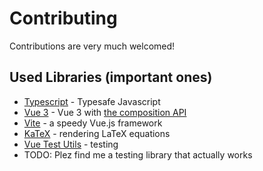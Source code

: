 # Contributing

Contributions are very much welcomed!

## Used Libraries (important ones)

- [Typescript](https://www.typescriptlang.org/) - Typesafe Javascript
- [Vue 3](https://github.com/vuejs/vue-next/) - Vue 3 with [the composition API](https://vue-composition-api-rfc.netlify.app/api.html)
- [Vite](https://github.com/vuejs/vite) - a speedy Vue.js framework
- [KaTeX](https://katex.org/) - rendering LaTeX equations
- [Vue Test Utils](https://vue-test-utils.vuejs.org/v2/guide/introduction.html) - testing
- TODO: Plez find me a testing library that actually works
